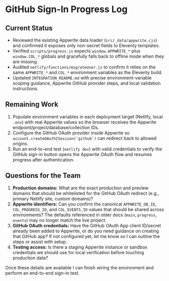 # GitHub Sign-In Progress Log

## Current Status
- Reviewed the existing Appwrite data loader (`src/_data/appwrite.cjs`) and confirmed it exposes only non-secret fields to Eleventy templates.
- Verified `scripts/progress.js` expects `window.APPWRITE_*` plus `window.COL_*` globals and gracefully falls back to offline mode when they are missing.
- Audited `netlify/functions/migrateUser.js` to confirm it relies on the same `APPWRITE_*` and `COL_*` environment variables as the Eleventy build.
- Updated `INTEGRATION_README.md` with precise environment-variable scoping guidance, Appwrite GitHub provider steps, and local validation instructions.

## Remaining Work
1. Populate environment variables in each deployment target (Netlify, local `.env`) with real Appwrite values so the browser receives the Appwrite endpoint/project/database/collection IDs.
2. Configure the GitHub OAuth provider inside Appwrite so `account.createOAuth2Session('github')` can redirect back to allowed origins.
3. Run an end-to-end test (`netlify dev`) with valid credentials to verify the GitHub sign-in button opens the Appwrite OAuth flow and resumes progress after authentication.

## Questions for the Team
1. **Production domains:** What are the exact production and preview domains that should be whitelisted for the GitHub OAuth redirect (e.g., primary Netlify site, custom domains)?
2. **Appwrite identifiers:** Can you confirm the canonical `APPWRITE_DB_ID`, `COL_PROGRESS_ID`, and `COL_EVENTS_ID` values that should be shared across environments? The defaults referenced in older docs (`main`, `progress`, `events`) may no longer match the live project.
3. **GitHub OAuth credentials:** Have the GitHub OAuth App client ID/secret already been added to Appwrite, or do you need guidance on creating that GitHub app? If not configured yet, let me know so I can outline the steps or assist with setup.
4. **Testing access:** Is there a staging Appwrite instance or sandbox credentials we should use for local verification before touching production data?

Once these details are available I can finish wiring the environment and perform an end-to-end sign-in test.
